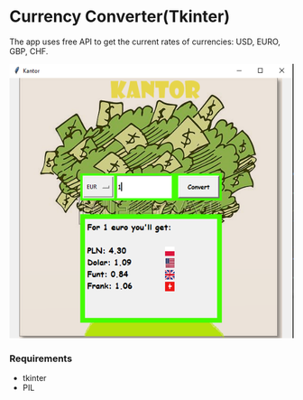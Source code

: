# Currency Converter(Tkinter)

The app uses free API to get the current rates of currencies: USD, EURO, GBP, CHF.


![Cant display](readme.jpg)



### Requirements
 - tkinter
 - PIL


